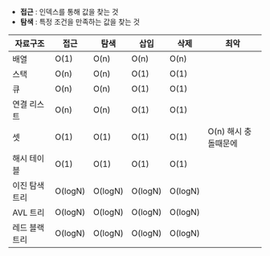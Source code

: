- **접근**  : 인덱스를 통해 값을 찾는 것
- **탐색** : 특정 조건을 만족하는 값을 찾는 것

| **자료구조** | **접근**  | **탐색**  | **삽입**  | **삭제**  | 최악            |
| -------- | ------- | ------- | ------- | ------- | ------------- |
| 배열       | O(1)    | O(n)    | O(n)    | O(n)    |               |
| 스택       | O(n)    | O(n)    | O(1)    | O(1)    |               |
| 큐        | O(n)    | O(n)    | O(1)    | O(1)    |               |
| 연결 리스트   | O(n)    | O(n)    | O(1)    | O(1)    |               |
| 셋        | O(1)    | O(1)    | O(1)    | O(1)    | O(n) 해시 충돌때문에 |
| 해시 테이블   | O(1)    | O(1)    | O(1)    | O(1)    |               |
| 이진 탐색 트리 | O(logN) | O(logN) | O(logN) | O(logN) |               |
| AVL 트리   | O(logN) | O(logN) | O(logN) | O(logN) |               |
| 레드 블랙 트리 | O(logN) | O(logN) | O(logN) | O(logN) |               |
